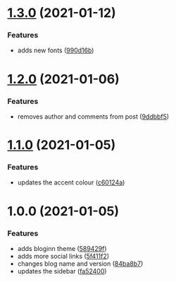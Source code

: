 # [1.3.0](https://github.com/kieranroneill/fromthecornerofakitchentable.blog/compare/v1.2.0...v1.3.0) (2021-01-12)


### Features

* adds new fonts ([990d16b](https://github.com/kieranroneill/fromthecornerofakitchentable.blog/commit/990d16bd404992d65e454780aa19b980573fff61))

# [1.2.0](https://github.com/kieranroneill/fromthecornerofakitchentable.blog/compare/v1.1.0...v1.2.0) (2021-01-06)


### Features

* removes author and comments from post ([9ddbbf5](https://github.com/kieranroneill/fromthecornerofakitchentable.blog/commit/9ddbbf5cf7c9379a0ad216b8287ee33232f62fe6))

# [1.1.0](https://github.com/kieranroneill/fromthecornerofakitchentable.blog/compare/v1.0.0...v1.1.0) (2021-01-05)


### Features

* updates the accent colour ([c60124a](https://github.com/kieranroneill/fromthecornerofakitchentable.blog/commit/c60124af2429310d8a628eaec0259493dbee9b3b))

# 1.0.0 (2021-01-05)


### Features

* adds bloginn theme ([589429f](https://github.com/kieranroneill/fromthecornerofakitchentable.blog/commit/589429fb9847a7293dfb75e43b75916fa3785535))
* adds more social links ([5f411f2](https://github.com/kieranroneill/fromthecornerofakitchentable.blog/commit/5f411f285ef460fd7d77a620834e709dea49a9ea))
* changes blog name and version ([84ba8b7](https://github.com/kieranroneill/fromthecornerofakitchentable.blog/commit/84ba8b7bb7660bbabec004b02296d411123749ab))
* updates the sidebar ([fa52400](https://github.com/kieranroneill/fromthecornerofakitchentable.blog/commit/fa52400476edb6cf664943886461247395d0d6fb))
